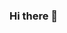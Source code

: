 ### Hi there 👋

<!--
**Hemanath17/Hemanath17** is a ✨ _special_ ✨ repository because its `README.md` (this file) appears on your GitHub profile.

Here are some ideas to get you started:

- 🔭 I’m currently working on ...Job Hunting
- 🌱 I’m currently learning ...Data Science
- 👯 I’m looking to collaborate on ...Data Science
- 🤔 I’m looking for help with ...My career
- 💬 Ask me about ...Anything
- 📫 How to reach me: ...Find my contact details on Portfolio
- 😄 Pronouns: ...He/Him
- ⚡ Fun fact: ...I still got more to finish
-->
